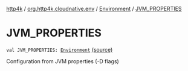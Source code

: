 [http4k](../../index.md) / [org.http4k.cloudnative.env](../index.md) / [Environment](index.md) / [JVM_PROPERTIES](./-j-v-m_-p-r-o-p-e-r-t-i-e-s.md)

# JVM_PROPERTIES

`val JVM_PROPERTIES: `[`Environment`](index.md) [(source)](https://github.com/http4k/http4k/blob/master/http4k-cloudnative/src/main/kotlin/org/http4k/cloudnative/env/Environment.kt#L45)

Configuration from JVM properties (-D flags)

